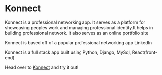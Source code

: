 # Konnect
 Konnect is a professional networking app. It serves as a platform for showcasing peoples work and managing professional identity.It helps in building professional network. It also serves as an online portfolio site

Konnect is based off of a popular professional networking app LinkedIn 

Konnect is a full stack app built using Python, Django, MySql, React(front-end)

Head over to [Konnect](https://prashanth-konnect.herokuapp.com "get Konnected with people") and try it out!
